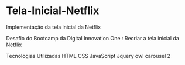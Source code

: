 # Tela-Inicial-Netflix
Implementação da tela inicial da Netflix 

Desafio do Bootcamp da Digital Innovation One : Recriar a tela inicial da Netflix 

Tecnologias Utilizadas
HTML
CSS
JavaScript
Jquery owl carousel 2


